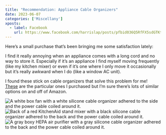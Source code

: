 ```yaml
---
title: "Recommendation: Appliance Cable Organizers"
date: 2023-06-07
categories: ['Miscellany']
xposts:
  - label: Facebook
    url: https://www.facebook.com/harrislap/posts/pfbid036Q5RfFX5sdGTKtiinwBBGwNYNraP1pfHfobb7qt4Eaie41pY31rY2rDecgV33bql?
---
```


Here’s a small purchase that’s been bringing me some satisfaction lately:

I find it really annoying when an appliance comes with a long cord and no way to store it. Especially if it’s an appliance I find myself moving frequently (like my kitchen mixer) or even if it’s one where I only move it occasionally but it’s really awkward when I do (like a window AC unit).

I found these stick on cable organizers that solve this problem for me! [These](https://a.co/d/4PTlOvj) are the particular ones I purchased but I’m sure there’s lots of similar options on and off of Amazon.

![A white box fan with a white silicone cable organizer adhered to the side and the power cable coiled around it.](/media/recommendation-appliance-cable-organizers/boxfan.jpg)
![Back of a red KitchenAid stand mixer with a black silicone cable organizer adhered to the back and the power cable coiled around it.](/media/recommendation-appliance-cable-organizers/mixer.jpg)
![A gray boxy HEPA air purifier with a gray silicone cable organizer adhered to the back and the power cable coiled around it.](/media/recommendation-appliance-cable-organizers/purifier.jpg)
